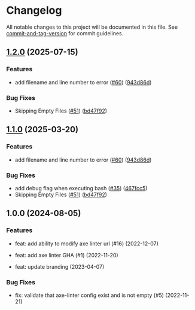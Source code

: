 # Changelog

All notable changes to this project will be documented in this file. See [commit-and-tag-version](https://github.com/absolute-version/commit-and-tag-version) for commit guidelines.

## [1.2.0](https://github.com/dequelabs/axe-linter-action/compare/v1.0.0...v1.2.0) (2025-07-15)

### Features

- add filename and line number to error ([#60](https://github.com/dequelabs/axe-linter-action/issues/60)) ([943d86d](https://github.com/dequelabs/axe-linter-action/commit/943d86da9710318d858b418c86cd14c17bf9c0e5))

### Bug Fixes

- Skipping Empty Files ([#51](https://github.com/dequelabs/axe-linter-action/issues/51)) ([bd47f92](https://github.com/dequelabs/axe-linter-action/commit/bd47f92b8ae7cfbc3ce9a8e8df0836db1876b974))

## [1.1.0](https://github.com/dequelabs/axe-linter-action/compare/v1.0.0...v1.1.0) (2025-03-20)

### Features

- add filename and line number to error ([#60](https://github.com/dequelabs/axe-linter-action/issues/60)) ([943d86d](https://github.com/dequelabs/axe-linter-action/commit/943d86da9710318d858b418c86cd14c17bf9c0e5))

### Bug Fixes

- add debug flag when executing bash ([#35](https://github.com/dequelabs/axe-linter-action/issues/35)) ([467fcc5](https://github.com/dequelabs/axe-linter-action/commit/467fcc5c7b458fba3ad0dd81902719bad951bf8d))
- Skipping Empty Files ([#51](https://github.com/dequelabs/axe-linter-action/issues/51)) ([bd47f92](https://github.com/dequelabs/axe-linter-action/commit/bd47f92b8ae7cfbc3ce9a8e8df0836db1876b974))

## 1.0.0 (2024-08-05)

### Features

- feat: add ability to modify axe linter url (#16) (2022-12-07)

- feat: add axe linter GHA (#1) (2022-11-20)

- feat: update branding (2023-04-07)

### Bug Fixes

- fix: validate that axe-linter config exist and is not empty (#5) (2022-11-21)
